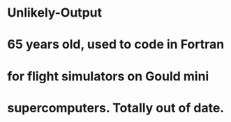 # Unlikely-Output
# 65 years old, used to code in Fortran 
# for flight simulators on Gould mini
# supercomputers. Totally out of date.
